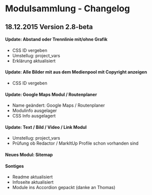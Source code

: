 Modulsammlung - Changelog
===

## 18.12.2015 Version 2.8-beta

#### Update: Abstand oder Trennlinie mit/ohne Grafik
* CSS ID vergeben
* Umstellug: project_vars
* Erklärung aktualisiert

#### Update: Alle Bilder mit aus dem Medienpool mit Copyright anzeigen
* CSS ID vergeben

#### Update: Google Maps Modul / Routenplaner
* Name geändert: Google Maps / Routenplaner
* Modulinfo ausgelager
* CSS Info ausgelagert

#### Update: Text / Bild / Video / Link Modul
  * Umstellug: project_vars
  * Prüfung ob Redactor / MarkItUp Profile schon vorhanden sind

#### Neues Modul: Sitemap

#### Sontiges

* Readme aktualisiert
* Infoseite aktualisiert
* Module ins Accordion gepackt (danke an Thomas)
